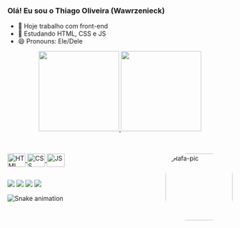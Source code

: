 ### Olá! Eu sou o Thiago Oliveira (Wawrzenieck)

- 🔭 Hoje trabalho com front-end
- 🌱 Estudando HTML, CSS e JS
- 😄 Pronouns: Ele/Dele

<div align="center">
  <a href="https://github.com/wawrzenieck">
  <img height="180em" src="https://github-readme-stats.vercel.app/api?username=wawrzenieck&show_icons=true&theme=dracula&include_all_commits=true&count_private=true"/>
  <img height="180em" src="https://github-readme-stats.vercel.app/api/top-langs/?username=wawrzenieck&layout=compact&langs_count=7&theme=dracula"/>
</div>
  
  ##
  
<div style="display: inline_block"><br>
  <img align="center" alt="HTML" height="30" width="40" src="https://cdn.jsdelivr.net/gh/devicons/devicon/icons/html5/html5-original.svg">
  <img align="center" alt="CSS" height="30" width="40" src="https://cdn.jsdelivr.net/gh/devicons/devicon/icons/css3/css3-original.svg">
  <img align="center" alt="JS" height="30" width="40" src="https://cdn.jsdelivr.net/gh/devicons/devicon/icons/javascript/javascript-original.svg">
  <img align="right" alt="Rafa-pic" height="150" style="border-radius:50px;" src="https://i.pinimg.com/originals/e4/26/70/e426702edf874b181aced1e2fa5c6cde.gif">
</div>
  
##
  
<div> 
  <a href = "mailto:wawrzenieck@gmail.com"><img src="https://img.shields.io/badge/Gmail-D14836?style=for-the-badge&logo=gmail&logoColor=white" target="_blank"></a>
  <a href="https://www.linkedin.com/in/oliveirasthiago" target="_blank"><img src="https://img.shields.io/badge/-LinkedIn-%230077B5?style=for-the-badge&logo=linkedin&logoColor=white" target="_blank"></a> 
  <a href="https://www.instagram.com/s.oliveirathiago" target="_blank"><img src="https://img.shields.io/badge/-Instagram-%23E4405F?style=for-the-badge&logo=instagram&logoColor=white" target="_blank"></a>
  <a href="https://www.facebook.com/Schafer.Thiago" target="_blank"><img src="https://img.shields.io/badge/Facebook-1877F2?style=for-the-badge&logo=facebook&logoColor=white"></a>
 
 ![Snake animation](https://github.com/wawrzenieck/wawrzenieck/blob/output/github-contribution-grid-snake.svg)
 
</div>

